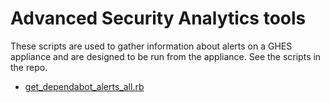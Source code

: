 # Advanced Security Analytics tools

These scripts are used to gather information about alerts on a GHES appliance and are designed to be run from the appliance. See the scripts in the repo.

- [get_dependabot_alerts_all.rb](https://github.com/colossus9/advanced-security-analytics/blob/main/get_dependabot_alerts_all.rb)
